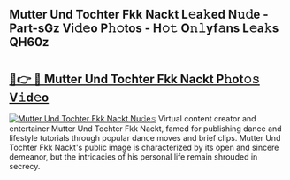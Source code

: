 ## Mutter Und Tochter Fkk Nackt L𝚎a𝚔ed N𝚞𝚍e - Part-sGz Vi𝚍𝚎o P𝚑𝚘tos - H𝚘𝚝 O𝚗𝚕yf𝚊ns L𝚎a𝚔s QH60z

# <h2><a href="http://kf15x5.oniu.top/?m=Mutter+Und+Tochter+Fkk+Nackt">🔗👉 🔴 Mutter Und Tochter Fkk Nackt P𝚑ot𝚘𝚜 V𝚒d𝚎o</a></h2>

[![Mutter Und Tochter Fkk Nackt Nu𝚍e𝚜](https://i.imgur.com/0qMVB7G.gif)](http://kf15x5.oniu.top/?m=Mutter+Und+Tochter+Fkk+Nackt)
Virtual content creator and entertainer Mutter Und Tochter Fkk Nackt, famed for publishing dance and lifestyle tutorials through popular dance moves and brief clips. Mutter Und Tochter Fkk Nackt's public image is characterized by its open and sincere demeanor, but the intricacies of his personal life remain shrouded in secrecy.  
